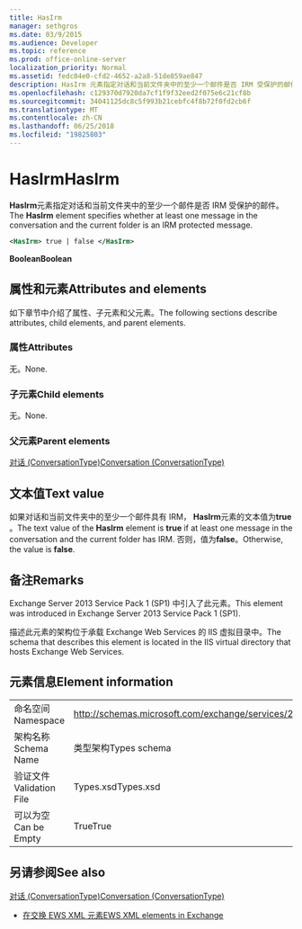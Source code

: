 ```yaml
---
title: HasIrm
manager: sethgros
ms.date: 03/9/2015
ms.audience: Developer
ms.topic: reference
ms.prod: office-online-server
localization_priority: Normal
ms.assetid: fedc04e0-cfd2-4652-a2a8-51de859ae847
description: HasIrm 元素指定对话和当前文件夹中的至少一个邮件是否 IRM 受保护的邮件。
ms.openlocfilehash: c129370d7920da7cf1f9f32eed2f075e6c21cf8b
ms.sourcegitcommit: 34041125dc8c5f993b21cebfc4f8b72f0fd2cb6f
ms.translationtype: MT
ms.contentlocale: zh-CN
ms.lasthandoff: 06/25/2018
ms.locfileid: "19825803"
---
```

# <a name="hasirm"></a><span data-ttu-id="1a63d-103">HasIrm</span><span class="sxs-lookup"><span data-stu-id="1a63d-103">HasIrm</span></span>

<span data-ttu-id="1a63d-104">**HasIrm**元素指定对话和当前文件夹中的至少一个邮件是否 IRM 受保护的邮件。</span><span class="sxs-lookup"><span data-stu-id="1a63d-104">The **HasIrm** element specifies whether at least one message in the conversation and the current folder is an IRM protected message.</span></span> 
  
```XML
<HasIrm> true | false </HasIrm>
```

 <span data-ttu-id="1a63d-105">**Boolean**</span><span class="sxs-lookup"><span data-stu-id="1a63d-105">**Boolean**</span></span>
## <a name="attributes-and-elements"></a><span data-ttu-id="1a63d-106">属性和元素</span><span class="sxs-lookup"><span data-stu-id="1a63d-106">Attributes and elements</span></span>

<span data-ttu-id="1a63d-107">如下章节中介绍了属性、子元素和父元素。</span><span class="sxs-lookup"><span data-stu-id="1a63d-107">The following sections describe attributes, child elements, and parent elements.</span></span>
  
### <a name="attributes"></a><span data-ttu-id="1a63d-108">属性</span><span class="sxs-lookup"><span data-stu-id="1a63d-108">Attributes</span></span>

<span data-ttu-id="1a63d-109">无。</span><span class="sxs-lookup"><span data-stu-id="1a63d-109">None.</span></span>
  
### <a name="child-elements"></a><span data-ttu-id="1a63d-110">子元素</span><span class="sxs-lookup"><span data-stu-id="1a63d-110">Child elements</span></span>

<span data-ttu-id="1a63d-111">无。</span><span class="sxs-lookup"><span data-stu-id="1a63d-111">None.</span></span>
  
### <a name="parent-elements"></a><span data-ttu-id="1a63d-112">父元素</span><span class="sxs-lookup"><span data-stu-id="1a63d-112">Parent elements</span></span>

[<span data-ttu-id="1a63d-113">对话 (ConversationType)</span><span class="sxs-lookup"><span data-stu-id="1a63d-113">Conversation (ConversationType)</span></span>](conversation-conversationtype.md)
  
## <a name="text-value"></a><span data-ttu-id="1a63d-114">文本值</span><span class="sxs-lookup"><span data-stu-id="1a63d-114">Text value</span></span>

<span data-ttu-id="1a63d-115">如果对话和当前文件夹中的至少一个邮件具有 IRM， **HasIrm**元素的文本值为**true** 。</span><span class="sxs-lookup"><span data-stu-id="1a63d-115">The text value of the **HasIrm** element is **true** if at least one message in the conversation and the current folder has IRM.</span></span> <span data-ttu-id="1a63d-116">否则，值为**false**。</span><span class="sxs-lookup"><span data-stu-id="1a63d-116">Otherwise, the value is **false**.</span></span>
  
## <a name="remarks"></a><span data-ttu-id="1a63d-117">备注</span><span class="sxs-lookup"><span data-stu-id="1a63d-117">Remarks</span></span>

<span data-ttu-id="1a63d-118">Exchange Server 2013 Service Pack 1 (SP1) 中引入了此元素。</span><span class="sxs-lookup"><span data-stu-id="1a63d-118">This element was introduced in Exchange Server 2013 Service Pack 1 (SP1).</span></span>
  
<span data-ttu-id="1a63d-119">描述此元素的架构位于承载 Exchange Web Services 的 IIS 虚拟目录中。</span><span class="sxs-lookup"><span data-stu-id="1a63d-119">The schema that describes this element is located in the IIS virtual directory that hosts Exchange Web Services.</span></span>
  
## <a name="element-information"></a><span data-ttu-id="1a63d-120">元素信息</span><span class="sxs-lookup"><span data-stu-id="1a63d-120">Element information</span></span>

|||
|:-----|:-----|
|<span data-ttu-id="1a63d-121">命名空间</span><span class="sxs-lookup"><span data-stu-id="1a63d-121">Namespace</span></span>  <br/> |http://schemas.microsoft.com/exchange/services/2006/types  <br/> |
|<span data-ttu-id="1a63d-122">架构名称</span><span class="sxs-lookup"><span data-stu-id="1a63d-122">Schema Name</span></span>  <br/> |<span data-ttu-id="1a63d-123">类型架构</span><span class="sxs-lookup"><span data-stu-id="1a63d-123">Types schema</span></span>  <br/> |
|<span data-ttu-id="1a63d-124">验证文件</span><span class="sxs-lookup"><span data-stu-id="1a63d-124">Validation File</span></span>  <br/> |<span data-ttu-id="1a63d-125">Types.xsd</span><span class="sxs-lookup"><span data-stu-id="1a63d-125">Types.xsd</span></span>  <br/> |
|<span data-ttu-id="1a63d-126">可以为空</span><span class="sxs-lookup"><span data-stu-id="1a63d-126">Can be Empty</span></span>  <br/> |<span data-ttu-id="1a63d-127">True</span><span class="sxs-lookup"><span data-stu-id="1a63d-127">True</span></span>  <br/> |
   
## <a name="see-also"></a><span data-ttu-id="1a63d-128">另请参阅</span><span class="sxs-lookup"><span data-stu-id="1a63d-128">See also</span></span>



[<span data-ttu-id="1a63d-129">对话 (ConversationType)</span><span class="sxs-lookup"><span data-stu-id="1a63d-129">Conversation (ConversationType)</span></span>](conversation-conversationtype.md)


- [<span data-ttu-id="1a63d-130">在交换 EWS XML 元素</span><span class="sxs-lookup"><span data-stu-id="1a63d-130">EWS XML elements in Exchange</span></span>](ews-xml-elements-in-exchange.md)

